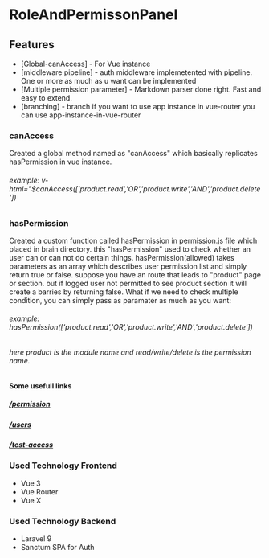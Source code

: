 # RoleAndPermissonPanel
## Features


- [Global-canAccess] - For Vue instance
- [middleware pipeline] - auth middleware implemetented with pipeline. One or more as much as u want  can be implemented
- [Multiple permission parameter] - Markdown parser done right. Fast and easy to extend.
- [branching] - branch if you want to use app instance in vue-router you can use app-instance-in-vue-router

### canAccess
Created a global method named as "canAccess" which basically replicates hasPermission in vue instance. 
###### example:  v-html="$canAccess(['product.read','OR','product.write','AND','product.delete'])


### hasPermission 
Created a custom function called hasPermission in permission.js file which placed in brain directory. this  "hasPermission" used to check whether an user can or can not do certain things.
hasPermission(allowed) takes parameters as an array which describes user permission list and simply return true or false. 
suppose you have an route that leads to "product" page or section. but if logged user not permitted to see product section it will create a barries by returning false. What if we need to check multiple condition, you can simply pass as paramater as much as you want: 
###### example: hasPermission(['product.read','OR','product.write','AND','product.delete'])
###### here product is the  module name and read/write/delete is the permission name. 

#### Some usefull links

##### [/permission](/permission) 
##### [/users](/users)
##### [/test-access ](/test-access)

### Used Technology Frontend 
- Vue 3
- Vue Router
- Vue X
### Used Technology Backend
- Laravel 9 
- Sanctum SPA for Auth